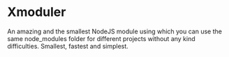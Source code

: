 # Xmoduler
An amazing and the smallest NodeJS module using which you can use the same node_modules folder for different projects without any kind difficulties. Smallest, fastest and simplest.
